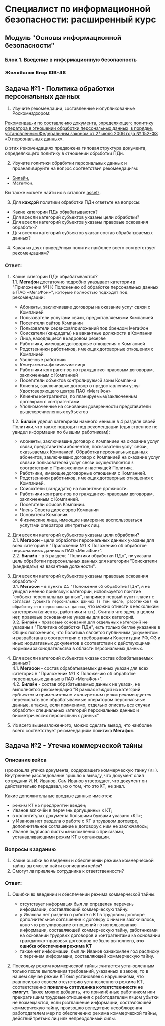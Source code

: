 # Специалист по информационной безопасности: расширенный курс
## Модуль "Основы информационной безопасности"
### Блок 1. Введение в информационную безопасность
### Желобанов Егор SIB-48

## Задача №1 - Политика обработки персональных данных

1. Изучите рекомендации, составленные и опубликованные Роскомнадзором:

 [Рекомендации по составлению документа, определяющего политику оператора в отношении обработки персональных данных, в порядке, установленном Федеральным законом от 27 июля 2006 года № 152-ФЗ «О персональных данных»](assets/Rekomendacii31072017.docx).

 В этих Рекомендациях предложена типовая структура документа, определяющего политику в отношении обработки ПДн. 

2. Изучите политики обработки персональных данных и проанализируйте на вопрос соответствия рекомендациям:

 * [Билайн](assets/beeline.pdf),
 * [МегаФон](assets/megafon.pdf).

  Вы также можете найти их в каталоге [assets](assets).


3. Для **каждой** политики обработки ПДн ответьте на вопросы:

 * Какие категории ПДн обрабатываются?
 * Для всех ли категорий субъектов указаны цели обработки?
 * Для всех ли категорий субъектов указаны правовые основания обработки?
 * Для всех ли категорий субъектов указан состав обрабатываемых данных?

4.  Какая из двух приведённых политик наиболее всего соответствует рекомендациям?

### Ответ:

1. Какие категории ПДн обрабатываются?  
   1.1. **Мегафон** достаточно подробно указывает категории в "Приложении №1 К Положению об обработке персональных данных в ПАО «МегаФон»", которые полностью подходят под рекомендации:  
   
    * Абоненты, заключившие договоры на оказание услуг связи с Компанией  
    * Пользователи услугами связи, предоставляемыми Компанией  
    *	Посетители сайтов Компании  
    *	Пользователи сервисов/приложений под брендом МегаФон  
    *	Соискатели (кандидаты) на вакантные должности в Компании  
    *	Лица, находящиеся в кадровом резерве  
    *	Работники, имеющие договорные отношения с Компанией  
    *	Родственники работников, имеющих договорные отношения с Компанией  
    *	Уволенные работники  
    *	Контрагенты-физические лица  
    *	Работники контрагентов по гражданско-правовым договорам, заключенным с Компанией  
    *	Посетители объектов контролируемой зоны Компании  
    *	Клиенты, заключившие договор о предоставлении услуг Удостоверяющего центра ПАО «МегаФон»  
    *	Клиенты контрагентов, по планируемым/заключенным договорам с контрагентами  
    *	Уполномоченные на основании доверенности представители вышеперечисленных субъектов  
  
   1.2. **Билайн** уделил категориям намного меньше в 4 разделе своей Политики, что также подходит под рекомендации (единственное не увидел информации по бывшим работникам):  
    
    *	Абоненты, заключившие договор с Компанией на оказание услуг связи, представители абонентов, пользователи услуг связи, оказываемых Компанией. Обработка персональных данных абонентов, заключивших договор с Компанией на оказание услуг связи и пользователей услуг связи осуществляется в соответствии с Приложением к настоящей Политике.  
    *	Работники, имеющие договорные отношения с Компанией.  
    *	Родственники работников, имеющих договорные отношения с Компанией.  
    *	Соискатели (кандидаты) на вакантные должности.  
    *	Работники контрагентов по гражданско-правовым договорам, заключенным с Компанией.  
    *	Посетители офисов Компании.  
    *	Члены Совета директоров Компании.  
    *	Основатели Компании.  
    *	Физические лица, имеющие намерение воспользоваться услугами оператора или третьих лиц.  

3. Для всех ли категорий субъектов указаны цели обработки?  
   2.1. **Мегафон** - цели обработки персональных данных указаны для всех категорий в "Приложении №1 К Положению об обработке персональных данных в ПАО «МегаФон»".  
   2.2. **Билайн** - в 5 разделе "Политики обработки ПДн", не указана цель обработки прерсональных данных для категории "Соискатели (кандидаты) на вакантные должности".  

4. Для всех ли категорий субъектов указаны правовые основания обработки?  
   3.1. **Мегафон** - в пункте 2.5 "Положения об обработке ПДн", я не увидел именно привязку к категории, используется понятие "субъект персональных данных", например первый пункт гласит `с согласия субъекта персональных данных (в том числе, работников) на
обработку его персональных данных`, что можно отнести к нескольким категориям (клиенты, работники и т.п.). Считаю что здесь в целом нет, правовые основания не указаны для всех категорий.  
   3.2. **Билайн** - правовые основания для отдельных категорий не указаны в "Политике обработки ПДн", есть только беглое указание в Общих положениях, что Политика является публичным документом и разработана в соответствии с требованиями Конституции РФ, ФЗ и иных нормативных документов в соответствии с действующими нормами законодательства в области персональных данных.  

5. Для всех ли категорий субъектов указан состав обрабатываемых данных?  
   4.1. **Мегафон** - состав обрабатываемых данных указан для всех категорий в "Приложении №1 К Положению об обработке персональных данных в ПАО «МегаФон»".  
   4.2. **Билайн** - состав обрабатываемых данных не указан, не выполняется рекомендация "В рамках каждой из категорий субъектов и применительно к конкретным целям рекомендуется перечислить все обрабатываемые оператором персональные данные, а также, если применимо, отдельно описать все случаи обработки специальных категорий персональных данных и биометрических персональных данных".
 
6. Из всего вышеизложенного, можно сделать вывод, что наиболее всего соответствует рекомендациям политика **Мегафон**.


## Задача №2 - Утечка коммерческой тайны

### Описание кейса

Произошла утечка документа, содержащего коммерческую тайну (КТ). Внутреннее расследование пришло к выводу, что документ слил сотрудник И. И. Иванов. Сам Иванов утверждает, что документ он действительно передавал, но о том, что это КТ, не знал.

Какие дополнительные вводные данные имеются: 
 
- режим КТ на предприятии введён;
- Иванов включён в перечень допущенных к КТ;
- в колонтитулах документа большими буквами указано «КТ»;
- у Иванова нет раздела о работе с КТ в трудовом договоре, дополнительное соглашение к договору с ним не заключалось;
- Иванов подписал листы ознакомления с приказами, устанавливающими режим КТ в организации.

### Вопросы к заданию

1. Какие ошибки во введении и обеспечении режима коммерческой тайны вы смогли найти в описании кейса?
2. Смогут ли привлечь сотрудника к ответственности?

### Ответ:

1. Ошибки во введении и обеспечении режима коммерческой тайны:
   * отсутствует информация был ли определен перечень информации, составляющий коммерческую тайну.
   * у Иванова нет раздела о работе с КТ в трудовом договоре, дополнительное соглашение к договору с ним не заключалось, явно что регулирование отношений по использованию информации, составляющей коммерческую тайну, работниками на основании трудовых договоров и контрагентами на основании гражданско-правовых договоров не было выполнено, **это ошибка обеспечения режима КТ**
   * также нет информации, был ли Иванов ознакомлен под расписку с перечнем информации, составляющей коммерческую тайну.

2. Поскольку режим коммерческой тайны считается установленным только после выполнения требований, указанных в законе, то в нашем случае режим КТ был установлен с нарушениями, что равносильно совсем отсутствию установленного режима КТ, соответственно **привлечь сотрудника к ответственности не смогут**. Также можно добавить, что причинённые работником или прекратившим трудовые отношения с работодателем лицом убытки не возмещаются, если разглашение информации, составляющей коммерческую тайну, произошло вследствие несоблюдения работодателем мер по обеспечению режима коммерческой тайны, действий третьих лиц или непреодолимой силы.
